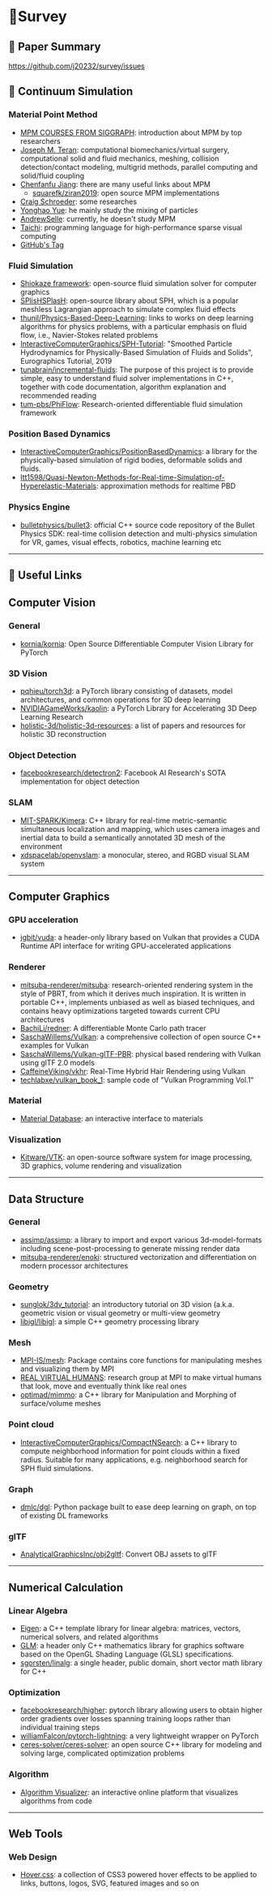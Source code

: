 # 🍓Survey 
## 🦑 Paper Summary
https://github.com/j20232/survey/issues


## 🌊 Continuum Simulation

### Material Point Method
- [MPM COURSES FROM SIGGRAPH](https://www.seas.upenn.edu/~cffjiang/mpmcourse.html): introduction about MPM by top researchers
- [Joseph M. Teran](https://www.math.ucla.edu/~jteran/): computational biomechanics/virtual surgery, computational solid and fluid mechanics, meshing, collision detection/contact modeling, multigrid methods, parallel computing and solid/fluid coupling
- [Chenfanfu Jiang](https://www.seas.upenn.edu/~cffjiang/): there are many useful links about MPM
   - [squarefk/ziran2019](https://github.com/squarefk/ziran2019): open source MPM implementations
- [Craig Schroeder](https://www.cs.ucr.edu/~craigs/research.html): some researches
- [Yonghao Yue](http://mns.k.u-tokyo.ac.jp/~yonghao/): he mainly study the mixing of particles
- [AndrewSelle](http://www.andyselle.com/): currently, he doesn't study MPM
- [Taichi](https://github.com/yuanming-hu/taichi): programming language for high-performance sparse visual computing
- [GitHub's Tag](https://github.com/topics/material-point-method)

### Fluid Simulation
- [Shiokaze framework](https://github.com/ryichando/shiokaze): open-source fluid simulation solver for computer graphics
- [SPlisHSPlasH](https://github.com/InteractiveComputerGraphics/SPlisHSPlasH): open-source library about SPH, which is a popular meshless Lagrangian approach to simulate complex fluid effects
- [thunil/Physics-Based-Deep-Learning](https://github.com/thunil/Physics-Based-Deep-Learning): links to works on deep learning algorithms for physics problems, with a particular emphasis on fluid flow, i.e., Navier-Stokes related problems
- [InteractiveComputerGraphics/SPH-Tutorial](https://github.com/InteractiveComputerGraphics/SPH-Tutorial): "Smoothed Particle Hydrodynamics for Physically-Based Simulation of Fluids and Solids", Eurographics Tutorial, 2019
- [tunabrain/incremental-fluids](https://github.com/tunabrain/incremental-fluids): The purpose of this project is to provide simple, easy to understand fluid solver implementations in C++, together with code documentation, algorithm explanation and recommended reading
- [tum-pbs/PhiFlow](https://github.com/tum-pbs/PhiFlow): Research-oriented differentiable fluid simulation framework

### Position Based Dynamics
- [InteractiveComputerGraphics/PositionBasedDynamics](https://github.com/InteractiveComputerGraphics/PositionBasedDynamics): a library for the physically-based simulation of rigid bodies, deformable solids and fluids.
- [ltt1598/Quasi-Newton-Methods-for-Real-time-Simulation-of-Hyperelastic-Materials](https://github.com/ltt1598/Quasi-Newton-Methods-for-Real-time-Simulation-of-Hyperelastic-Materials): approximation methods for realtime PBD

### Physics Engine
- [bulletphysics/bullet3](https://github.com/bulletphysics/bullet3): official C++ source code repository of the Bullet Physics SDK: real-time collision detection and multi-physics simulation for VR, games, visual effects, robotics, machine learning etc

---

## 📖 Useful Links

## Computer Vision
### General
- [kornia/kornia](https://github.com/kornia/kornia): Open Source Differentiable Computer Vision Library for PyTorch

### 3D Vision
- [pqhieu/torch3d](https://github.com/pqhieu/torch3d): a PyTorch library consisting of datasets, model architectures, and common operations for 3D deep learning
- [NVIDIAGameWorks/kaolin](https://github.com/NVIDIAGameWorks/kaolin): a PyTorch Library for Accelerating 3D Deep Learning Research
- [holistic-3d/holistic-3d-resources](https://github.com/holistic-3d/holistic-3d-resources): a  list of papers and resources for holistic 3D reconstruction

### Object Detection
- [facebookresearch/detectron2](https://github.com/facebookresearch/detectron2): Facebook AI Research's SOTA implementation for object detection

### SLAM
- [MIT-SPARK/Kimera](https://github.com/MIT-SPARK/Kimera):  C++ library for real-time metric-semantic simultaneous localization and mapping, which uses camera images and inertial data to build a semantically annotated 3D mesh of the environment
- [xdspacelab/openvslam](https://github.com/xdspacelab/openvslam): a monocular, stereo, and RGBD visual SLAM system

---

## Computer Graphics

### GPU acceleration
- [jgbit/vuda](https://github.com/jgbit/vuda): a header-only library based on Vulkan that provides a CUDA Runtime API interface for writing GPU-accelerated applications

### Renderer
- [mitsuba-renderer/mitsuba](https://github.com/mitsuba-renderer/mitsuba):  research-oriented rendering system in the style of PBRT, from which it derives much inspiration. It is written in portable C++, implements unbiased as well as biased techniques, and contains heavy optimizations targeted towards current CPU architectures 
- [BachiLi/redner](https://github.com/BachiLi/redner): A differentiable Monte Carlo path tracer
- [SaschaWillems/Vulkan](https://github.com/SaschaWillems/Vulkan): a comprehensive collection of open source C++ examples for Vulkan
- [SaschaWillems/Vulkan-glTF-PBR](https://github.com/SaschaWillems/Vulkan-glTF-PBR): physical based rendering with Vulkan using glTF 2.0 models
- [CaffeineViking/vkhr](https://github.com/CaffeineViking/vkhr): Real-Time Hybrid Hair Rendering using Vulkan
- [techlabxe/vulkan_book_1](https://github.com/techlabxe/vulkan_book_1): sample code of "Vulkan Programming Vol.1"

### Material
- [Material Database](https://rgl.epfl.ch/materials): an interactive interface to materials

### Visualization
- [Kitware/VTK](https://github.com/Kitware/VTK): an open-source software system for image processing, 3D graphics, volume rendering and visualization

---

## Data Structure

### General
- [assimp/assimp](https://github.com/assimp/assimp): a library to import and export various 3d-model-formats including scene-post-processing to generate missing render data
- [mitsuba-renderer/enoki](https://github.com/mitsuba-renderer/enoki): structured vectorization and differentiation on modern processor architectures

### Geometry
- [sunglok/3dv_tutorial](https://github.com/sunglok/3dv_tutorial): an introductory tutorial on 3D vision (a.k.a. geometric vision or visual geometry or multi-view geometry
- [libigl/libigl](https://github.com/libigl/libigl): a simple C++ geometry processing library

### Mesh
- [MPI-IS/mesh](https://github.com/MPI-IS/mesh): Package contains core functions for manipulating meshes and visualizing them by MPI
- [REAL VIRTUAL HUMANS](https://virtualhumans.mpi-inf.mpg.de/): research group at MPI to make virtual humans that look, move and eventually think like real ones
- [optimad/mimmo](https://github.com/optimad/mimmo): a C++ library for Manipulation and Morphing of surface/volume meshes

### Point cloud
- [InteractiveComputerGraphics/CompactNSearch](https://github.com/InteractiveComputerGraphics/CompactNSearch): a C++ library to compute neighborhood information for point clouds within a fixed radius. Suitable for many applications, e.g. neighborhood search for SPH fluid simulations.

### Graph
- [dmlc/dgl](https://github.com/dmlc/dgl): Python package built to ease deep learning on graph, on top of existing DL frameworks

### glTF
- [AnalyticalGraphicsInc/obj2gltf](https://github.com/AnalyticalGraphicsInc/obj2gltf): Convert OBJ assets to glTF

---

## Numerical Calculation

### Linear Algebra
- [Eigen](http://eigen.tuxfamily.org/index.php?title=Main_Page): a C++ template library for linear algebra: matrices, vectors, numerical solvers, and related algorithms
- [GLM](https://glm.g-truc.net/0.9.9/index.html):  a header only C++ mathematics library for graphics software based on the OpenGL Shading Language (GLSL) specifications.
- [sgorsten/linalg](https://github.com/sgorsten/linalg): a single header, public domain, short vector math library for C++

### Optimization
- [facebookresearch/higher](https://github.com/facebookresearch/higher): pytorch library allowing users to obtain higher order gradients over losses spanning training loops rather than individual training steps
- [williamFalcon/pytorch-lightning](https://github.com/williamFalcon/pytorch-lightning): a very lightweight wrapper on PyTorch
- [ceres-solver/ceres-solver](https://github.com/ceres-solver/ceres-solver): an open source C++ library for modeling and solving large, complicated optimization problems

### Algorithm
- [Algorithm Visualizer](https://algorithm-visualizer.org/): an interactive online platform that visualizes algorithms from code

---

## Web Tools
### Web Design
- [Hover.css](http://ianlunn.github.io/Hover/): a collection of CSS3 powered hover effects to be applied to links, buttons, logos, SVG, featured images and so on

